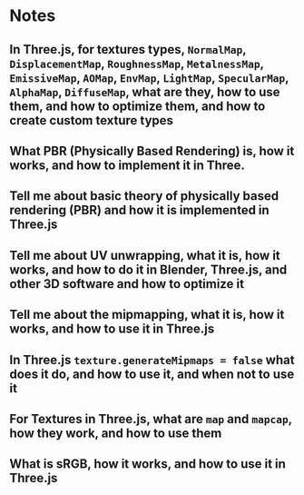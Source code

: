 # Notes

## In Three.js, for textures types, `NormalMap`, `DisplacementMap`, `RoughnessMap`, `MetalnessMap`, `EmissiveMap`, `AOMap`, `EnvMap`, `LightMap`, `SpecularMap`, `AlphaMap`, `DiffuseMap`, what are they, how to use them, and how to optimize them, and how to create custom texture types

## What PBR (Physically Based Rendering) is, how it works, and how to implement it in Three.

## Tell me about basic theory of physically based rendering (PBR) and how it is implemented in Three.js


## Tell me about UV unwrapping, what it is, how it works, and how to do it in Blender, Three.js, and other 3D software and how to optimize it

## Tell me about the mipmapping, what it is, how it works, and how to use it in Three.js


## In Three.js `texture.generateMipmaps = false` what does it do, and how to use it, and when not to use it

## For Textures in Three.js, what are `map` and `mapcap`, how they work, and how to use them

## What is sRGB, how it works, and how to use it in Three.js
